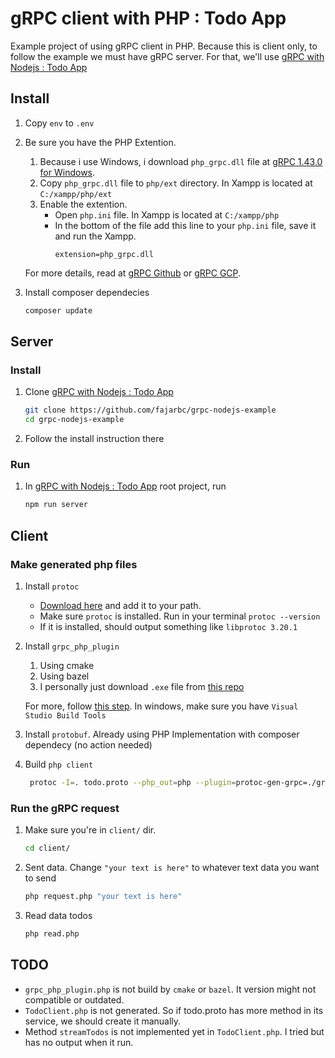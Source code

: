 # gRPC client with PHP : Todo App
Example project of using gRPC client in PHP.
Because this is client only, to follow the example we must have gRPC server. For that, we'll use [gRPC with Nodejs : Todo App](https://github.com/fajarbc/grpc-nodejs-example)

## Install
1. Copy `env` to `.env`
2. Be sure you have the PHP Extention.
   1. Because i use Windows, i download `php_grpc.dll` file at [gRPC 1.43.0 for Windows](https://pecl.php.net/package/gRPC/1.43.0/windows).
   2. Copy `php_grpc.dll` file to `php/ext` directory. In Xampp is located at `C:/xampp/php/ext`
   3. Enable the extention.
        - Open `php.ini` file. In Xampp is located at `C:/xampp/php`
        - In the bottom of the file add this line to your `php.ini` file, save it and run the Xampp.
            ```
            extension=php_grpc.dll
            ```

   For more details, read at [gRPC Github](https://github.com/grpc/grpc/blob/v1.45.0/src/php/README.md#install-on-windows) or [gRPC GCP](https://cloud.google.com/php/grpc#windows).
3. Install composer dependecies
    ```bash
    composer update
    ```

## Server
### Install
1. Clone [gRPC with Nodejs : Todo App](https://github.com/fajarbc/grpc-nodejs-example)
    ```bash
    git clone https://github.com/fajarbc/grpc-nodejs-example
    cd grpc-nodejs-example
    ```
2. Follow the install instruction there
### Run
1. In [gRPC with Nodejs : Todo App](https://github.com/fajarbc/grpc-nodejs-example) root project, run
    ```bash
    npm run server
    ```

## Client
### Make generated php files
1. Install `protoc`
   - [Download here](https://github.com/protocolbuffers/protobuf/releases) and add it to your path.
   - Make sure `protoc` is installed. Run in your terminal `protoc --version`
    - If it is installed, should output something like `libprotoc 3.20.1`
2. Install `grpc_php_plugin`
   1. Using cmake
   2. Using bazel
   3. I personally just download `.exe` file from [this repo](https://github.com/lifenglsf/grpc_for_windows)

   For more, follow [this step](https://github.com/grpc/grpc/blob/v1.45.0/src/php/README.md#grpc_php_plugin-protoc-plugin). In windows, make sure you have `Visual Studio Build Tools` 
3. Install `protobuf`. Already using PHP Implementation with composer dependecy (no action needed)
4. Build `php client`
   ```bash
    protoc -I=. todo.proto --php_out=php --plugin=protoc-gen-grpc=./grpc_php_plugin.exe
    ```

### Run the gRPC request
1. Make sure you're in `client/` dir.
    ```bash
    cd client/
    ```
2. Sent data. Change `"your text is here"` to whatever text data you want to send
    ```bash
    php request.php "your text is here"
    ```
3. Read data todos
    ```bash
    php read.php
    ```


## TODO
- `grpc_php_plugin.php` is not build by `cmake` or `bazel`. It version might not compatible or outdated.
- `TodoClient.php` is not generated. So if todo.proto has more method in its service, we should create it manually.
- Method `streamTodos` is not implemented yet in `TodoClient.php`. I tried but has no output when it run.